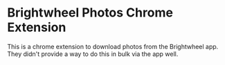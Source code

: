 # Brightwheel Photos Chrome Extension

This is a chrome extension to download photos from the Brightwheel app. They didn't provide a way to do this in bulk via the app well.
